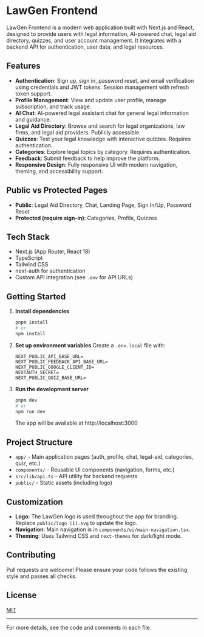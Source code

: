 # LawGen Frontend

LawGen Frontend is a modern web application built with Next.js and React, designed to provide users with legal information, AI-powered chat, legal aid directory, quizzes, and user account management. It integrates with a backend API for authentication, user data, and legal resources.

## Features

- **Authentication**: Sign up, sign in, password reset, and email verification using credentials and JWT tokens. Session management with refresh token support.
- **Profile Management**: View and update user profile, manage subscription, and track usage.
- **AI Chat**: AI-powered legal assistant chat for general legal information and guidance.
- **Legal Aid Directory**: Browse and search for legal organizations, law firms, and legal aid providers. Publicly accessible.
- **Quizzes**: Test your legal knowledge with interactive quizzes. Requires authentication.
- **Categories**: Explore legal topics by category. Requires authentication.
- **Feedback**: Submit feedback to help improve the platform.
- **Responsive Design**: Fully responsive UI with modern navigation, theming, and accessibility support.

## Public vs Protected Pages

- **Public**: Legal Aid Directory, Chat, Landing Page, Sign In/Up, Password Reset
- **Protected (require sign-in)**: Categories, Profile, Quizzes

## Tech Stack

- Next.js (App Router, React 18)
- TypeScript
- Tailwind CSS
- next-auth for authentication
- Custom API integration (see `.env` for API URLs)

## Getting Started

1. **Install dependencies**

   ```sh
   pnpm install
   # or
   npm install
   ```

2. **Set up environment variables**
   Create a `.env.local` file with:

   ```env
   NEXT_PUBLIC_API_BASE_URL=
   NEXT_PUBLIC_FEEDBACK_API_BASE_URL=
   NEXT_PUBLIC_GOOGLE_CLIENT_ID=
   NEXTAUTH_SECRET=
   NEXT_PUBLIC_QUIZ_BASE_URL=

   ```

3. **Run the development server**
   ```sh
   pnpm dev
   # or
   npm run dev
   ```
   The app will be available at http://localhost:3000

## Project Structure

- `app/` - Main application pages (auth, profile, chat, legal-aid, categories, quiz, etc.)
- `components/` - Reusable UI components (navigation, forms, etc.)
- `src/lib/api.ts` - API utility for backend requests
- `public/` - Static assets (including logo)

## Customization

- **Logo**: The LawGen logo is used throughout the app for branding. Replace `public/logo (1).svg` to update the logo.
- **Navigation**: Main navigation is in `components/ui/main-navigation.tsx`.
- **Theming**: Uses Tailwind CSS and `next-themes` for dark/light mode.

## Contributing

Pull requests are welcome! Please ensure your code follows the existing style and passes all checks.

## License

[MIT](LICENSE)

---

For more details, see the code and comments in each file.
